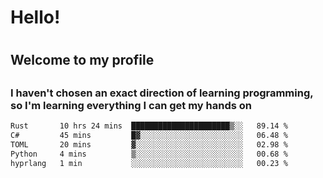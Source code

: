 
<h1>Hello!<h1>
<h2>Welcome to my profile<h2>
<h3>I haven't chosen an exact direction of learning programming, so I'm learning everything I can get my hands on</h3>

<!--START_SECTION:waka-->

```txt
Rust       10 hrs 24 mins  ██████████████████████▒░░   89.14 %
C#         45 mins         █▓░░░░░░░░░░░░░░░░░░░░░░░   06.48 %
TOML       20 mins         ▓░░░░░░░░░░░░░░░░░░░░░░░░   02.98 %
Python     4 mins          ▒░░░░░░░░░░░░░░░░░░░░░░░░   00.68 %
hyprlang   1 min           ░░░░░░░░░░░░░░░░░░░░░░░░░   00.23 %
```

<!--END_SECTION:waka-->
